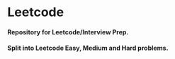 # Leetcode
#### Repository for Leetcode/Interview Prep.
#### Split into Leetcode Easy, Medium and Hard problems.
